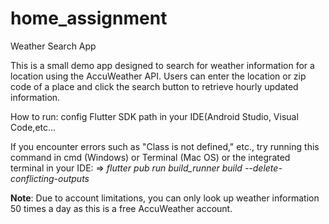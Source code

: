 # home_assignment
Weather Search App

This is a small demo app designed to search for weather information for a location using the AccuWeather API. Users can enter the location or zip code of a place and click the search button to retrieve hourly updated information.

How to run: config Flutter SDK path in your IDE(Android Studio, Visual Code,etc...

If you encounter errors such as "Class is not defined," etc., try running this command in cmd (Windows) or Terminal (Mac OS) or the integrated terminal in your IDE:
=> *flutter pub run build_runner build --delete-conflicting-outputs*

**Note**: Due to account limitations, you can only look up weather information 50 times a day as this is a free AccuWeather account.
